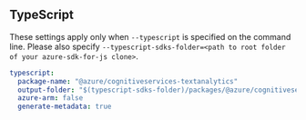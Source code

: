## TypeScript

These settings apply only when `--typescript` is specified on the command line.
Please also specify `--typescript-sdks-folder=<path to root folder of your azure-sdk-for-js clone>`.

``` yaml $(typescript)
typescript:
  package-name: "@azure/cognitiveservices-textanalytics"
  output-folder: "$(typescript-sdks-folder)/packages/@azure/cognitiveservices-textanalytics"
  azure-arm: false
  generate-metadata: true
```
